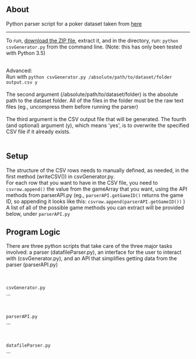 ## About

Python parser script for a poker dataset taken from [here](https://web.archive.org/web/20110205042259/http://www.outflopped.com/questions/286/obfuscated-datamined-hand-histories)

***


To run, [download the ZIP file](https://github.com/devedge/Scripts/raw/master/Poker%20Dataset%20Parser/PokerDatasetParser.zip), extract it, and in the directory, run: `python csvGenerator.py` from the command line. (Note: this has only been tested with Python 3.5)
<br><br>

Advanced: <br> 
Run with `python csvGenerator.py /absolute/path/to/dataset/folder output.csv y` <br><br>
The second argument (/absolute/path/to/dataset/folder) is the absolute path to the dataset folder. All of the files in the folder must be the raw text files (eg., uncompress them before running the parser) <br><br>
The third argument is the CSV output file that will be generated. The fourth (and optional) argument (y), which means 'yes', is to overwrite the specified CSV file if it already exists.<br><br>


## Setup

The structure of the CSV rows needs to manually defined, as needed, in the first method (writeCSV()) in csvGenerator.py. <br>
For each row that you want to have in the CSV file, you need to `csvrow.append()` the value from the gameArray that you want, using the API methods from parserAPI.py (eg., `parserAPI.getGameID()` returns the game ID, so appending it looks like this: `csvrow.append(parserAPI.getGameID())` ) <br>
A list of all of the possible game methods you can extract will be provided below, under `parserAPI.py`


## Program Logic

There are three python scripts that take care of the three major tasks involved: a parser (datafileParser.py), an interface for the user to interact with (csvGenerator.py), and an API that simplifies getting data from the parser (parserAPI.py)

<br><br>
`csvGenerator.py` <br>
...

<br><br>
`parserAPI.py` <br>
...

<br><br>
`datafileParser.py` <br>
...

